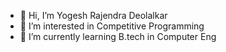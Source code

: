 - 👋 Hi, I’m Yogesh Rajendra Deolalkar 
- 👀 I’m interested in Competitive Programming
- 🌱 I’m currently learning B.tech in Computer Eng

<!---
YogRajSD/YogRajSD is a ✨ special ✨ repository because its `README.md` (this file) appears on your GitHub profile.
You can click the Preview link to take a look at your changes.
--->
